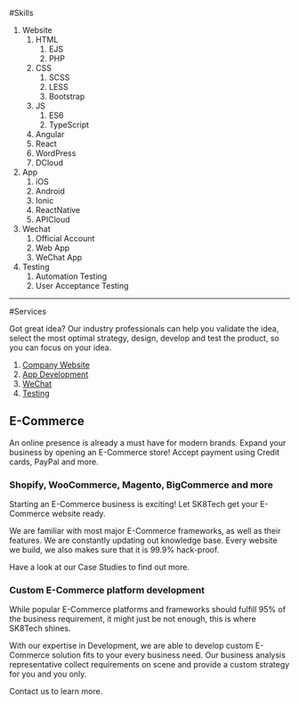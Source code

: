 #Skills

1. Website
    1. HTML
        1. EJS
        1. PHP
    1. CSS
        1. SCSS
        1. LESS
        1. Bootstrap
    1. JS
        1. ES6
        1. TypeScript
    1. Angular
    1. React
    1. WordPress
    1. DCloud
1. App
    1. iOS
    1. Android
    1. Ionic
    1. ReactNative
    1. APICloud
1. Wechat
    1. Official Account
    1. Web App
    1. WeChat App
1. Testing
    1. Automation Testing
    1. User Acceptance Testing

---

#Services

Got great idea? Our industry professionals can help you validate the idea, select the most optimal strategy, design, develop and test the product, so you can focus on your idea.

1. [Company Website](company-website.md)
1. [App Development](app-development.md)
1. [WeChat](wechat.md)
1. [Testing](#e-commerce)

## E-Commerce

An online presence is already a must have for modern brands. Expand your business by opening an E-Commerce store! Accept payment using Credit cards, PayPal and more.

### Shopify, WooCommerce, Magento, BigCommerce and more

Starting an E-Commerce business is exciting! Let SK8Tech get your E-Commerce website ready.

We are familiar with most major E-Commerce frameworks, as well as their features. We are constantly updating out knowledge base. Every website we build, we also makes sure that it is 99.9% hack-proof.

Have a look at our Case Studies to find out more. 

### Custom E-Commerce platform development

While popular E-Commerce platforms and frameworks should fulfill 95% of the business requirement, it might just be not enough, this is where SK8Tech shines.

With our expertise in Development, we are able to develop custom E-Commerce solution fits to your every business need. Our business analysis representative collect requirements on scene and provide a custom strategy for you and you only.

Contact us to learn more.

